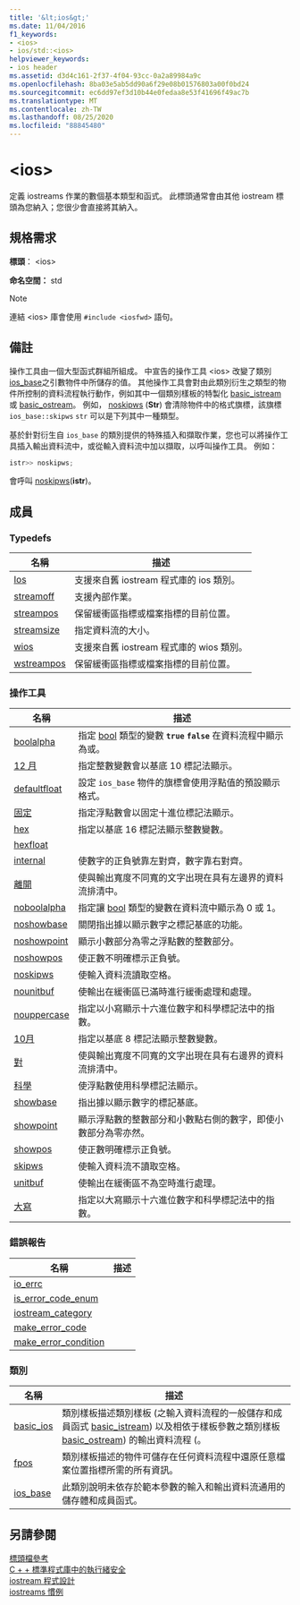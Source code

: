 ```yaml
---
title: '&lt;ios&gt;'
ms.date: 11/04/2016
f1_keywords:
- <ios>
- ios/std::<ios>
helpviewer_keywords:
- ios header
ms.assetid: d3d4c161-2f37-4f04-93cc-0a2a89984a9c
ms.openlocfilehash: 8ba03e5ab5dd90a6f29e08b01576803a00f0bd24
ms.sourcegitcommit: ec6dd97ef3d10b44e0fedaa8e53f41696f49ac7b
ms.translationtype: MT
ms.contentlocale: zh-TW
ms.lasthandoff: 08/25/2020
ms.locfileid: "88845480"
---
```

# <a name="ltiosgt"></a>&lt;ios&gt;

定義 iostreams 作業的數個基本類型和函式。 此標頭通常會由其他 iostream 標頭為您納入；您很少會直接將其納入。

## <a name="requirements"></a>規格需求

**標頭**： \<ios>

**命名空間：** std

> [!NOTE]
> 連結 \<ios> 庫會使用 `#include <iosfwd>` 語句。

## <a name="remarks"></a>備註

操作工具由一個大型函式群組所組成。 中宣告的操作工具 \<ios> 改變了類別 [ios_base](../standard-library/ios-base-class.md)之引數物件中所儲存的值。 其他操作工具會對由此類別衍生之類型的物件所控制的資料流程執行動作，例如其中一個類別樣板的特製化 [basic_istream](../standard-library/basic-istream-class.md) 或 [basic_ostream](../standard-library/basic-ostream-class.md)。 例如， [noskipws](../standard-library/ios-functions.md#noskipws) (**Str**) 會清除物件中的格式旗標，該旗標 `ios_base::skipws` `str` 可以是下列其中一種類型。

基於針對衍生自 `ios_base` 的類別提供的特殊插入和擷取作業，您也可以將操作工具插入輸出資料流中，或從輸入資料流中加以擷取，以呼叫操作工具。 例如：

```cpp
istr>> noskipws;
```

會呼叫 [noskipws](../standard-library/ios-functions.md#noskipws)(**istr**)。

## <a name="members"></a>成員

### <a name="typedefs"></a>Typedefs

|名稱|描述|
|-|-|
|[Ios](../standard-library/ios-typedefs.md#ios)|支援來自舊 iostream 程式庫的 ios 類別。|
|[streamoff](../standard-library/ios-typedefs.md#streamoff)|支援內部作業。|
|[streampos](../standard-library/ios-typedefs.md#streampos)|保留緩衝區指標或檔案指標的目前位置。|
|[streamsize](../standard-library/ios-typedefs.md#streamsize)|指定資料流的大小。|
|[wios](../standard-library/ios-typedefs.md#wios)|支援來自舊 iostream 程式庫的 wios 類別。|
|[wstreampos](../standard-library/ios-typedefs.md#wstreampos)|保留緩衝區指標或檔案指標的目前位置。|

### <a name="manipulators"></a>操作工具

|名稱|描述|
|-|-|
|[boolalpha](../standard-library/ios-functions.md#boolalpha)|指定 [bool](../cpp/bool-cpp.md) 類型的變數 **`true`** **`false`** 在資料流程中顯示為或。|
|[12 月](../standard-library/ios-functions.md#dec)|指定整數變數會以基底 10 標記法顯示。|
|[defaultfloat](../standard-library/ios-functions.md#ios_defaultfloat)|設定 `ios_base` 物件的旗標會使用浮點值的預設顯示格式。|
|[固定](../standard-library/ios-functions.md#fixed)|指定浮點數會以固定十進位標記法顯示。|
|[hex](../standard-library/ios-functions.md#hex)|指定以基底 16 標記法顯示整數變數。|
|[hexfloat](../standard-library/ios-functions.md#hexfloat)|
|[internal](../standard-library/ios-functions.md#internal)|使數字的正負號靠左對齊，數字靠右對齊。|
|[離開](../standard-library/ios-functions.md#left)|使與輸出寬度不同寬的文字出現在具有左邊界的資料流排清中。|
|[noboolalpha](../standard-library/ios-functions.md#noboolalpha)|指定讓 [bool](../cpp/bool-cpp.md) 類型的變數在資料流中顯示為 0 或 1。|
|[noshowbase](../standard-library/ios-functions.md#noshowbase)|關閉指出據以顯示數字之標記基底的功能。|
|[noshowpoint](../standard-library/ios-functions.md#noshowpoint)|顯示小數部分為零之浮點數的整數部分。|
|[noshowpos](../standard-library/ios-functions.md#noshowpos)|使正數不明確標示正負號。|
|[noskipws](../standard-library/ios-functions.md#noskipws)|使輸入資料流讀取空格。|
|[nounitbuf](../standard-library/ios-functions.md#nounitbuf)|使輸出在緩衝區已滿時進行緩衝處理和處理。|
|[nouppercase](../standard-library/ios-functions.md#nouppercase)|指定以小寫顯示十六進位數字和科學標記法中的指數。|
|[10月](../standard-library/ios-functions.md#oct)|指定以基底 8 標記法顯示整數變數。|
|[對](../standard-library/ios-functions.md#right)|使與輸出寬度不同寬的文字出現在具有右邊界的資料流排清中。|
|[科學](../standard-library/ios-functions.md#scientific)|使浮點數使用科學標記法顯示。|
|[showbase](../standard-library/ios-functions.md#showbase)|指出據以顯示數字的標記基底。|
|[showpoint](../standard-library/ios-functions.md#showpoint)|顯示浮點數的整數部分和小數點右側的數字，即使小數部分為零亦然。|
|[showpos](../standard-library/ios-functions.md#showpos)|使正數明確標示正負號。|
|[skipws](../standard-library/ios-functions.md#skipws)|使輸入資料流不讀取空格。|
|[unitbuf](../standard-library/ios-functions.md#unitbuf)|使輸出在緩衝區不為空時進行處理。|
|[大寫](../standard-library/ios-functions.md#uppercase)|指定以大寫顯示十六進位數字和科學標記法中的指數。|

### <a name="error-reporting"></a>錯誤報告

|名稱|描述|
|-|-|
|[io_errc](../standard-library/ios-functions.md#io_errc)||
|[is_error_code_enum](../standard-library/ios-functions.md#is_error_code_enum)||
|[iostream_category](../standard-library/ios-functions.md#iostream_category)||
|[make_error_code](../standard-library/ios-functions.md#make_error_code)||
|[make_error_condition](../standard-library/ios-functions.md#make_error_condition)||

### <a name="classes"></a>類別

|名稱|描述|
|-|-|
|[basic_ios](../standard-library/basic-ios-class.md)|類別樣板描述類別樣板 (之輸入資料流程的一般儲存和成員函式 [basic_istream](../standard-library/basic-istream-class.md)) 以及相依于樣板參數之類別樣板 [basic_ostream](../standard-library/basic-ostream-class.md)) 的輸出資料流程 (。|
|[fpos](../standard-library/fpos-class.md)|類別樣板描述的物件可儲存在任何資料流程中還原任意檔案位置指標所需的所有資訊。|
|[ios_base](../standard-library/ios-base-class.md)|此類別說明未依存於範本參數的輸入和輸出資料流通用的儲存體和成員函式。|

## <a name="see-also"></a>另請參閱

[標頭檔參考](../standard-library/cpp-standard-library-header-files.md)\
[C + + 標準程式庫中的執行緒安全](../standard-library/thread-safety-in-the-cpp-standard-library.md)\
[iostream 程式設計](../standard-library/iostream-programming.md)\
[iostreams 慣例](../standard-library/iostreams-conventions.md)
